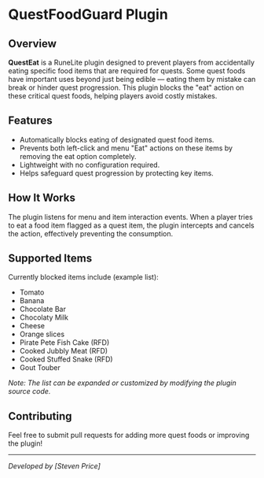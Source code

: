 # QuestFoodGuard Plugin

## Overview

**QuestEat** is a RuneLite plugin designed to prevent players from accidentally eating specific food items that are required for quests. Some quest foods have important uses beyond just being edible — eating them by mistake can break or hinder quest progression. This plugin blocks the "eat" action on these critical quest foods, helping players avoid costly mistakes.

## Features

- Automatically blocks eating of designated quest food items.
- Prevents both left-click and menu "Eat" actions on these items by removing the eat option completely.
- Lightweight with no configuration required.
- Helps safeguard quest progression by protecting key items.

## How It Works

The plugin listens for menu and item interaction events. When a player tries to eat a food item flagged as a quest item, the plugin intercepts and cancels the action, effectively preventing the consumption.

## Supported Items

Currently blocked items include (example list):

- Tomato
- Banana
- Chocolate Bar
- Chocolaty Milk
- Cheese
- Orange slices
- Pirate Pete Fish Cake (RFD)
- Cooked Jubbly Meat (RFD)
- Cooked Stuffed Snake (RFD)
- Gout Touber

*Note: The list can be expanded or customized by modifying the plugin source code.*



## Contributing

Feel free to submit pull requests for adding more quest foods or improving the plugin!

---

*Developed by [Steven Price]*

